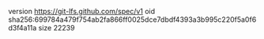 version https://git-lfs.github.com/spec/v1
oid sha256:699784a479f754ab2fa866ff0025dce7dbdf4393a3b995c220f5a0f6d3f4a11a
size 22239
